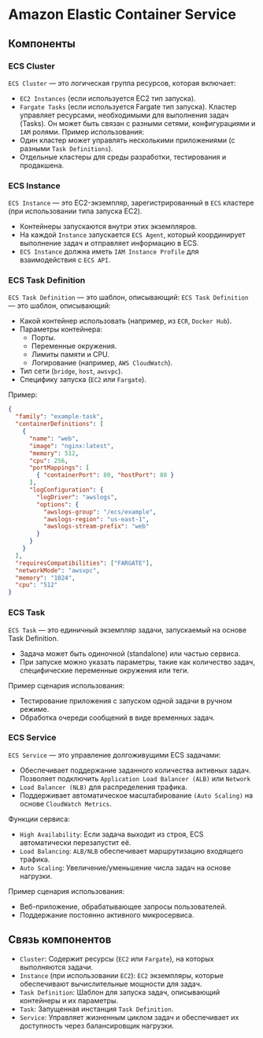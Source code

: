 # Amazon Elastic Container Service
## Компоненты
### ECS Cluster
`ECS Cluster` — это логическая группа ресурсов, которая включает:
- `EC2 Instances` (если используется EC2 тип запуска).
- `Fargate Tasks` (если используется Fargate тип запуска).
Кластер управляет ресурсами, необходимыми для выполнения задач (Tasks). Он может быть связан с разными сетями, конфигурациями и `IAM` ролями.
Пример использования:
- Один кластер может управлять несколькими приложениями (с разными `Task Definitions`).
- Отдельные кластеры для среды разработки, тестирования и продакшена.
### ECS Instance
`ECS Instance` — это EC2-экземпляр, зарегистрированный в `ECS` кластере (при использовании типа запуска EC2).
- Контейнеры запускаются внутри этих экземпляров.
- На каждой `Instance` запускается `ECS Agent`, который координирует выполнение задач и отправляет информацию в ECS.
- `ECS Instance` должна иметь `IAM Instance Profile` для взаимодействия с `ECS API`.
### ECS Task Definition
`ECS Task Definition` — это шаблон, описывающий:
`ECS Task Definition` — это шаблон, описывающий:

- Какой контейнер использовать (например, из `ECR`, `Docker Hub`).
- Параметры контейнера:
    - Порты.
    - Переменные окружения.
    - Лимиты памяти и CPU.
    - Логирование (например, `AWS CloudWatch`).
- Тип сети (`bridge`, `host`, `awsvpc`).
- Специфику запуска (`EC2` или `Fargate`).

Пример:
```json
{
  "family": "example-task",
  "containerDefinitions": [
    {
      "name": "web",
      "image": "nginx:latest",
      "memory": 512,
      "cpu": 256,
      "portMappings": [
        { "containerPort": 80, "hostPort": 80 }
      ],
      "logConfiguration": {
        "logDriver": "awslogs",
        "options": {
          "awslogs-group": "/ecs/example",
          "awslogs-region": "us-east-1",
          "awslogs-stream-prefix": "web"
        }
      }
    }
  ],
  "requiresCompatibilities": ["FARGATE"],
  "networkMode": "awsvpc",
  "memory": "1024",
  "cpu": "512"
}
```
### ECS Task
`ECS Task` — это единичный экземпляр задачи, запускаемый на основе Task Definition.
- Задача может быть одиночной (standalone) или частью сервиса.
- При запуске можно указать параметры, такие как количество задач, специфические переменные окружения или теги.

Пример сценария использования:

- Тестирование приложения с запуском одной задачи в ручном режиме.
- Обработка очереди сообщений в виде временных задач.

### ECS Service
`ECS Service` — это управление долгоживущими ECS задачами:
- Обеспечивает поддержание заданного количества активных задач.
Позволяет подключить `Application Load Balancer (ALB)` или `Network` 
- `Load Balancer (NLB)` для распределения трафика.
- Поддерживает автоматическое масштабирование `(Auto Scaling)` на основе `CloudWatch Metrics`.

Функции сервиса:

- `High Availability`: Если задача выходит из строя, ECS автоматически перезапустит её.
- `Load Balancing`: `ALB/NLB` обеспечивает маршрутизацию входящего трафика.
- `Auto Scaling`: Увеличение/уменьшение числа задач на основе нагрузки.

Пример сценария использования:

- Веб-приложение, обрабатывающее запросы пользователей.
- Поддержание постоянно активного микросервиса.

## Связь компонентов
- `Cluster`: Содержит ресурсы (`EC2` или `Fargate`), на которых выполняются задачи.
- `Instance` (при использовании `EC2`): `EC2` экземпляры, которые обеспечивают вычислительные мощности для задач.
- `Task Definition`: Шаблон для запуска задач, описывающий контейнеры и их параметры.
- `Task`: Запущенная инстанция `Task Definition`.
- `Service`: Управляет жизненным циклом задач и обеспечивает их доступность через балансировщик нагрузки.